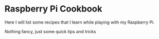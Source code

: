 Raspberry Pi Cookbook
=======

Here I will list some recipes that I learn while playing with my Raspberry Pi.

Nothing fancy, just some quick tips and tricks
